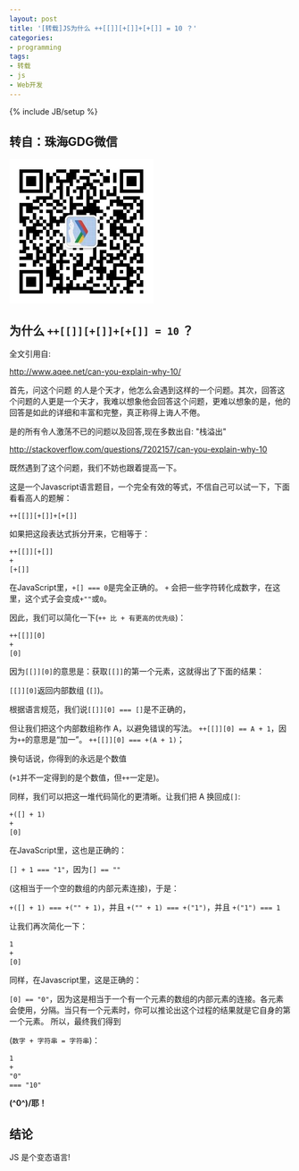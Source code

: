 ```yaml
---
layout: post
title: '[转载]JS为什么 ++[[]][+[]]+[+[]] = 10 ？'
categories:
- programming
tags:
- 转载
- js
- Web开发
---
```

{% include JB/setup %}

## 转自：珠海GDG微信
<img alt="qrcode_for_gh_5e32c47b5b23_258.jpg" src="/files/images/qrcode_for_gh_5e32c47b5b23_258.jpg" />

## 为什么 `++[[]][+[]]+[+[]] = 10` ？
全文引用自:

<http://www.aqee.net/can-you-explain-why-10/>

首先，问这个问题 的人是个天才，他怎么会遇到这样的一个问题。其次，回答这个问题的人更是一个天才，我难以想象他会回答这个问题，更难以想象的是，他的回答是如此的详细和丰富和完整，真正称得上诲人不倦。

是的所有令人激荡不已的问题以及回答,现在多数出自: "栈溢出"

<http://stackoverflow.com/questions/7202157/can-you-explain-why-10>

既然遇到了这个问题，我们不妨也跟着提高一下。

这是一个Javascript语言题目，一个完全有效的等式，不信自己可以试一下，下面看看高人的题解：

    ++[[]][+[]]+[+[]]

如果把这段表达式拆分开来，它相等于：

    ++[[]][+[]]
    +
    [+[]]

在JavaScript里，`+[] === 0`是完全正确的。 `+` 会把一些字符转化成数字，在这里，这个式子会变成`+""`或`0`。

因此，我们可以简化一下(`++ 比 + 有更高的优先级`)：

    ++[[]][0]
    +
    [0]

因为`[[]][0]`的意思是：获取`[[]]`的第一个元素，这就得出了下面的结果：

`[[]][0]`返回内部数组 (`[]`)。

根据语言规范，我们说`[[]][0] === []`是不正确的，

但让我们把这个内部数组称作 A，以避免错误的写法。
`++[[]][0] == A + 1`，因为`++`的意思是“加一”。
`++[[]][0] === +(A + 1)`；

换句话说，你得到的永远是个数值

(`+1`并不一定得到的是个数值，但`++`一定是)。

同样，我们可以把这一堆代码简化的更清晰。让我们把 A 换回成`[]`:

    +([] + 1)
    +
    [0]

在JavaScript里，这也是正确的：

`[] + 1 === "1"`，因为`[] == ""`

(这相当于一个空的数组的内部元素连接)，于是：

`+([] + 1) === +("" + 1)`，并且
`+("" + 1) === +("1")`，并且
`+("1") === 1`

让我们再次简化一下：

    1
    +
    [0]

同样，在Javascript里，这是正确的：

`[0] == "0"`，因为这是相当于一个有一个元素的数组的内部元素的连接。各元素会使用，分隔。当只有一个元素时，你可以推论出这个过程的结果就是它自身的第一个元素。
所以，最终我们得到

(`数字 + 字符串 = 字符串`)：

    1
    +
    "0"
    === "10"

<strong>\(^0^)/耶！</strong>


## 结论
JS 是个变态语言!
